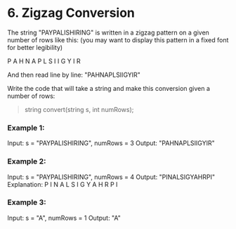 # 6. Zigzag Conversion #

The string "PAYPALISHIRING" is written in a zigzag pattern on a given number of rows like this: (you may want to display this pattern in a fixed font for better legibility)

P   A   H   N
A P L S I I G
Y   I   R

And then read line by line: "PAHNAPLSIIGYIR"

Write the code that will take a string and make this conversion given a number of rows:

> string convert(string s, int numRows);
 
### Example 1: ###
Input: s = "PAYPALISHIRING", numRows = 3
Output: "PAHNAPLSIIGYIR"

### Example 2: ###
Input: s = "PAYPALISHIRING", numRows = 4
Output: "PINALSIGYAHRPI"
Explanation:
P     I    N
A   L S  I G
Y A   H R
P     I

### Example 3: ###
Input: s = "A", numRows = 1
Output: "A"